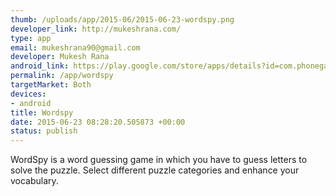 ```yaml
--- 
thumb: /uploads/app/2015-06/2015-06-23-wordspy.png
developer_link: http://mukeshrana.com/
type: app
email: mukeshrana90@gmail.com
developer: Mukesh Rana
android_link: https://play.google.com/store/apps/details?id=com.phonegap.wordguessing&hl=en
permalink: /app/wordspy
targetMarket: Both
devices: 
- android
title: Wordspy
date: 2015-06-23 08:28:20.505873 +00:00
status: publish
---
```


WordSpy is a word guessing game in which you have to guess letters to solve the puzzle. Select different puzzle categories and enhance your vocabulary.

